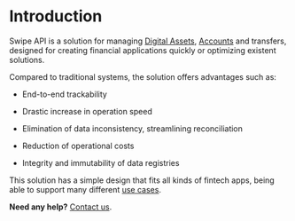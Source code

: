 # Introduction

Swipe API is a solution for managing [Digital Assets](#assets), [Accounts](#accounts) and transfers, designed for creating financial applications quickly or optimizing existent solutions.

Compared to traditional systems, the solution offers advantages such as:

- End-to-end trackability

- Drastic increase in operation speed

- Elimination of data inconsistency, streamlining reconciliation

- Reduction of operational costs

- Integrity and immutability of data registries

This solution has a simple design that fits all kinds of fintech apps, being able to support many different [use cases](#examples-of-use-cases).

**Need any help?** [Contact us](#contact).
